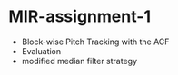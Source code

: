 # MIR-assignment-1

- Block-wise Pitch Tracking with the ACF
- Evaluation
- modified median filter strategy


